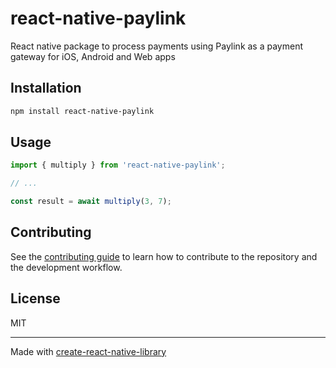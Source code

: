 # react-native-paylink

React native package to process payments using Paylink as a payment gateway for iOS, Android and Web apps

## Installation

```sh
npm install react-native-paylink
```

## Usage


```js
import { multiply } from 'react-native-paylink';

// ...

const result = await multiply(3, 7);
```


## Contributing

See the [contributing guide](CONTRIBUTING.md) to learn how to contribute to the repository and the development workflow.

## License

MIT

---

Made with [create-react-native-library](https://github.com/callstack/react-native-builder-bob)

